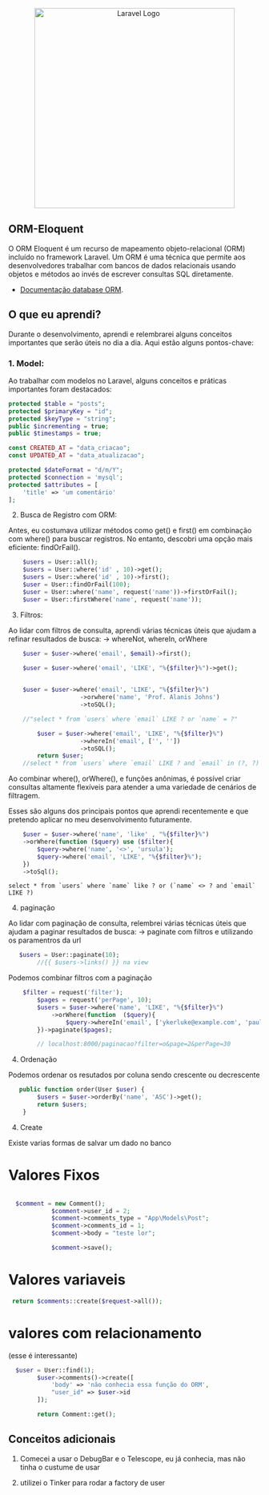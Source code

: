 <p align="center"><a href="https://laravel.com" target="_blank"><img src="https://media.licdn.com/dms/image/D4E12AQGZ7dwwMe8k1Q/article-cover_image-shrink_720_1280/0/1711667456580?e=2147483647&v=beta&t=uMyGtDeyroqMdQIXhDILp-e7GlAP5Ft90WKvuJYdclc" width="400" alt="Laravel Logo"></a></p>



## ORM-Eloquent

O ORM Eloquent é um recurso de mapeamento objeto-relacional (ORM) incluído no framework Laravel. Um ORM é uma técnica que permite aos desenvolvedores trabalhar com bancos de dados relacionais usando objetos e métodos ao invés de escrever consultas SQL diretamente.

- [Documentação database ORM](https://laravel.com/docs/10.x/eloquent).

## O que eu aprendi?

Durante o desenvolvimento, aprendi e relembrarei alguns conceitos importantes que serão úteis no dia a dia. Aqui estão alguns pontos-chave:

### 1. Model:

Ao trabalhar com modelos no Laravel, alguns conceitos e práticas importantes foram destacados:

```php
protected $table = "posts";
protected $primaryKey = "id";
protected $keyType = "string";
public $incrementing = true;
public $timestamps = true;

const CREATED_AT = "data_criacao";
const UPDATED_AT = "data_atualizacao";

protected $dateFormat = "d/m/Y";
protected $connection = 'mysql';
protected $attributes = [
    'title' => 'um comentário'
];
```

2. Busca de Registro com ORM:

Antes, eu costumava utilizar métodos como get() e first() em combinação com where() para buscar registros. No entanto, descobri uma opção mais eficiente: findOrFail().
```php
    $users = User::all();
    $users = User::where('id' , 10)->get(); 
    $users = User::where('id' , 10)->first(); 
    $user = User::findOrFail(100);
    $user = User::where('name', request('name'))->firstOrFail();
    $user = User::firstWhere('name', request('name'));
```
3. Filtros:

Ao lidar com filtros de consulta, aprendi várias técnicas úteis que ajudam a refinar resultados de busca:  -> whereNot, whereIn, orWhere
```php
    $user = $user->where('email', $email)->first();

    $user = $user->where('email', 'LIKE', "%{$filter}%")->get();
   

    $user = $user->where('email', 'LIKE', "%{$filter}%")
                    ->orwhere('name', 'Prof. Alanis Johns')
                    ->toSQL();

    //"select * from `users` where `email` LIKE ? or `name` = ?"

        $user = $user->where('email', 'LIKE', "%{$filter}%")
                    ->whereIn('email', ['', ''])
                    ->toSQL();
        return $user;
    //select * from `users` where `email` LIKE ? and `email` in (?, ?)
```
Ao combinar where(), orWhere(), e funções anônimas, é possível criar consultas altamente flexíveis para atender a uma variedade de cenários de filtragem.

Esses são alguns dos principais pontos que aprendi recentemente e que pretendo aplicar no meu desenvolvimento futuramente.
```php
    $user = $user->where('name', 'like' , "%{$filter}%")
    ->orWhere(function ($query) use ($filter){
        $query->where('name', '<>', 'ursula');
        $query->where('email', 'LIKE', "%{$filter}%");
    })
    ->toSql();
```
    select * from `users` where `name` like ? or (`name` <> ? and `email` LIKE ?)

4. paginação

Ao lidar com paginação de consulta, relembrei várias técnicas úteis que ajudam a paginar resultados de busca:  -> paginate com filtros e utilizando os paramentros da url

```php
   $users = User::paginate(10);
        //{{ $users->links() }} na view
```
Podemos combinar filtros com a paginação
```php
    $filter = request('filter');
        $pages = request('perPage', 10);
        $users = $user->where('name', 'LIKE', "%{$filter}%")
            ->orWhere(function  ($query){
                $query->whereIn('email', ['ykerluke@example.com', 'paula.bogisich@example.org']);
        })->paginate($pages);

        // localhost:8000/paginacao?filter=o&page=2&perPage=30
```
   
   4. Ordenação

Podemos ordenar os resutados por coluna sendo crescente ou decrescente

```php
   public function order(User $user) {
        $users = $user->orderBy('name', 'ASC')->get();
        return $users;
    }
```

 4. Create

Existe varias formas de salvar um dado no banco
# Valores Fixos
```php

  $comment = new Comment();
            $comment->user_id = 2;
            $comment->comments_type = "App\Models\Post";
            $comment->comments_id = 1;
            $comment->body = "teste lor";

            $comment->save();

```
# Valores variaveis 
```php
 return $comments::create($request->all());
```
# valores com relacionamento
(esse é interessante)
```php
  $user = User::find(1);
        $user->comments()->create([
            'body' => 'não conhecia essa função do ORM',
            "user_id" => $user->id
        ]);

        return Comment::get();
```

## Conceitos adicionais

1. Comecei a usar o DebugBar e o Telescope, eu já conhecia, mas não tinha o custume de usar

2. utilizei o Tinker para rodar a factory de user

